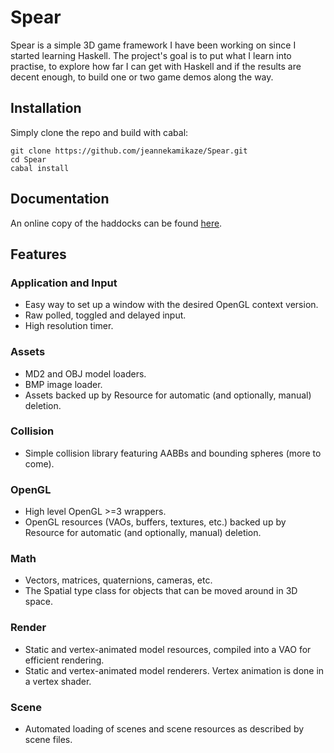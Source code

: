 Spear
=====

Spear is a simple 3D game framework I have been working on since I started learning Haskell. The project's goal is to put what I learn into practise, to explore how far I can get with Haskell and if the results are decent enough, to build one or two game demos along the way.

Installation
------------

Simply clone the repo and build with cabal:

```
git clone https://github.com/jeannekamikaze/Spear.git
cd Spear
cabal install
```

Documentation
-------------

An online copy of the haddocks can be found [here][0].

Features
--------

### Application and Input
* Easy way to set up a window with the desired OpenGL context version.
* Raw polled, toggled and delayed input.
* High resolution timer.

### Assets
* MD2 and OBJ model loaders.
* BMP image loader.
* Assets backed up by Resource for automatic (and optionally, manual) deletion.

### Collision
* Simple collision library featuring AABBs and bounding spheres (more to come).

### OpenGL
* High level OpenGL >=3 wrappers.
* OpenGL resources (VAOs, buffers, textures, etc.) backed up by Resource for automatic (and optionally, manual) deletion.

### Math
* Vectors, matrices, quaternions, cameras, etc.
* The Spatial type class for objects that can be moved around in 3D space.

### Render
* Static and vertex-animated model resources, compiled into a VAO for efficient rendering.
* Static and vertex-animated model renderers. Vertex animation is done in a vertex shader.

### Scene
* Automated loading of scenes and scene resources as described by scene files.

[0]: http://shellblade.net/docs/Spear/index.html
